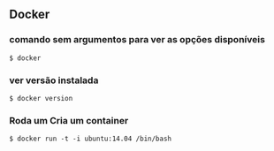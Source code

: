 Docker
---------

### comando sem argumentos para ver as opções disponíveis
    $ docker
### ver versão instalada
    $ docker version    
### Roda um Cria um container
    $ docker run -t -i ubuntu:14.04 /bin/bash

